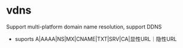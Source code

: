 # vdns
Support multi-platform domain name resolution, support DDNS
- suports A|AAAA|NS|MX|CNAME|TXT|SRV|CA|显性URL｜隐性URL